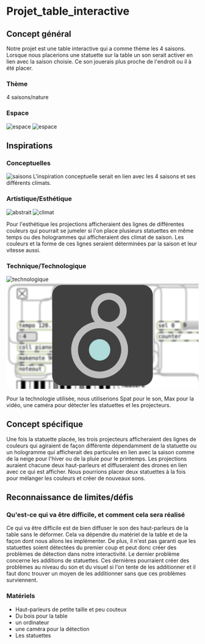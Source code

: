 # Projet_table_interactive


## Concept général
Notre projet est une table interactive qui a comme thème les 4 saisons. Lorsque nous placerions une statuette sur la table un son serait activer en lien avec la saison choisie. Ce son jouerais plus proche de l'endroit ou il à été placer.


### Thème
4 saisons/nature
### Espace
![espace](médias/Plan-devant.png)
![espace](médias/Plan-haut.png)

## Inspirations 
### Conceptuelles
![saisons](médias/saisons.png)
L'inspiration conceptuelle serait en lien avec les 4 saisons et ses différents climats.
### Artistique/Esthétique
![abstrait](médias/abstrait.png)
![climat](médias/neige.gif)

Pour l'esthétique les projections afficheraient des lignes de différentes couleurs qui pourrait se jumeler si l'on place plusieurs statuettes en même temps ou des hologrammes qui afficheraient des climat de saison. Les couleurs et la forme de ces lignes seraient déterminées par la saison et leur vitesse aussi.
### Technique/Technologique
![technologique](médias/spat.png)
![technologique](médias/max.png)

Pour la technologie utilisée, nous utiliserions Spat pour le son, Max pour la vidéo, une caméra pour détecter les statuettes et les projecteurs.

## Concept spécifique
Une fois la statuette placée, les trois projecteurs afficheraient des lignes de couleurs qui agiraient de façon différente dépendamment de la statuette ou un hologramme qui afficherait des particules en lien avec la saison comme de la neige pour l'hiver ou de la pluie pour le printemps. Les projections auraient chacune deux haut-parleurs et diffuseraient des drones en lien avec ce qui est afficher. Nous pourrions placer deux statuettes à la fois pour mélanger les couleurs et créer de nouveaux sons. 


## Reconnaissance de limites/défis
### Qu'est-ce qui va être difficile, et comment cela sera réalisé
Ce qui va être difficile est de bien diffuser le son des haut-parleurs de la table sans le déformer. Cela va dépendre du matériel de la table et de la façon dont nous allons les implémenter. De plus, il n'est pas garanti que les statuettes soient détectées du premier coup et peut donc créer des problèmes de détection dans notre interactivité. Le dernier problème concerne les additions de statuettes. Ces dernières pourraient créer des problèmes au niveau du son et du visuel si l'on tente de les additionner et il faut donc trouver un moyen de les additionner sans que ces problèmes surviennent.

### Matériels
- Haut-parleurs de petite taille et peu couteux
- Du bois pour la table
- un ordinateur
- une caméra pour la détection
- Les statuettes
